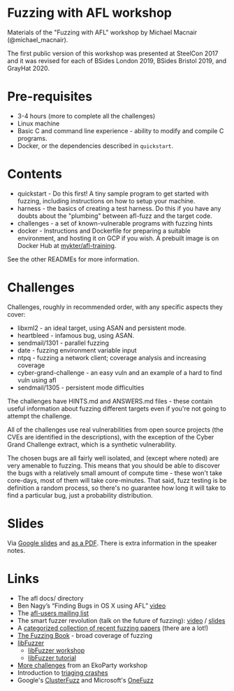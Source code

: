 # Fuzzing with AFL workshop

Materials of the "Fuzzing with AFL" workshop by Michael Macnair (@michael_macnair).

The first public version of this workshop was presented at SteelCon 2017 and it was revised for each of BSides London
2019, BSides Bristol 2019, and GrayHat 2020.

# Pre-requisites

- 3-4 hours (more to complete all the challenges)
- Linux machine
- Basic C and command line experience - ability to modify and compile C programs.
- Docker, or the dependencies described in `quickstart`.

# Contents

- quickstart - Do this first! A tiny sample program to get started with fuzzing, including instructions on how to setup
  your machine.
- harness - the basics of creating a test harness. Do this if you have any doubts about the "plumbing" between afl-fuzz
  and the target code.
- challenges - a set of known-vulnerable programs with fuzzing hints
- docker - Instructions and Dockerfile for preparing a suitable environment, and hosting it on GCP if you wish. A
  prebuilt image is on Docker Hub at [mykter/afl-training](https://hub.docker.com/r/mykter/afl-training).

See the other READMEs for more information.

# Challenges

Challenges, roughly in recommended order, with any specific aspects they cover:

- libxml2 - an ideal target, using ASAN and persistent mode.
- heartbleed - infamous bug, using ASAN.
- sendmail/1301 - parallel fuzzing
- date - fuzzing environment variable input
- ntpq - fuzzing a network client; coverage analysis and increasing coverage
- cyber-grand-challenge - an easy vuln and an example of a hard to find vuln using afl
- sendmail/1305 - persistent mode difficulties

The challenges have HINTS.md and ANSWERS.md files - these contain useful information about fuzzing different targets
even if you're not going to attempt the challenge.

All of the challenges use real vulnerabilities from open source projects (the CVEs are identified in the descriptions),
with the exception of the Cyber Grand Challenge extract, which is a synthetic vulnerability.

The chosen bugs are all fairly well isolated, and (except where noted) are very amenable to fuzzing. This means that you
should be able to discover the bugs with a relatively small amount of compute time - these won't take core-days, most of
them will take core-minutes. That said, fuzz testing is be definition a random process, so there's no guarantee how long
it will take to find a particular bug, just a probability distribution.

# Slides

Via
[Google slides](https://docs.google.com/presentation/d/e/2PACX-1vQWx9bCm_WzSec1Okd8PM2vOf2TQRoM4snxsHSHSLWMfgSWzcJHxWkkdhRPw-a7Flq_5X2QpGI8vwUH/pub?start=false&loop=false&delayms=60000)
and [as a PDF](https://github.com/mykter/afl-training/files/5454345/Fuzzing.with.AFL.-.GrayHat.2020.pdf). There is extra
information in the speaker notes.

# Links

- The afl docs/ directory
- Ben Nagy’s “Finding Bugs in OS X using AFL” [video](https://vimeo.com/129701495)
- The [afl-users mailing list](https://groups.google.com/forum/#!forum/afl-users)
- The smart fuzzer revolution (talk on the future of fuzzing): [video](https://www.youtube.com/watch?v=g1E2Ce5cBhI) /
  [slides](https://docs.google.com/presentation/d/1FgcMRv_pwgOh1yL5y4GFsl1ozFwd6PMNGlMi2ONkGec/edit#slide=id.g13a9c1bce4_6_0)
- A [categorized collection of recent fuzzing papers](https://github.com/wcventure/FuzzingPaper) (there are a lot!)
- [The Fuzzing Book](https://www.fuzzingbook.org/) - broad coverage of fuzzing
- [libFuzzer](http://llvm.org/docs/LibFuzzer.html)
  - [libFuzzer workshop](https://github.com/Dor1s/libfuzzer-workshop)
  - [libFuzzer tutorial](https://github.com/google/fuzzer-test-suite/blob/master/tutorial/libFuzzerTutorial.md)
- [More challenges](https://github.com/antonio-morales/EkoParty_Advanced_Fuzzing_Workshop) from an EkoParty workshop
- Introduction to [triaging crashes](https://trustfoundry.net/introduction-to-triaging-fuzzer-generated-crashes/)
- Google's [ClusterFuzz](https://github.com/google/clusterfuzz) and Microsoft's
  [OneFuzz](https://github.com/microsoft/onefuzz)
